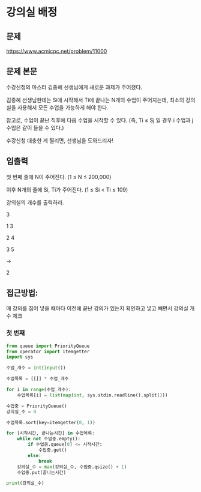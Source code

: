 # 강의실 배정

## 문제

https://www.acmicpc.net/problem/11000

## 문제 본문

수강신청의 마스터 김종혜 선생님에게 새로운 과제가 주어졌다. 

김종혜 선생님한테는 Si에 시작해서 Ti에 끝나는 N개의 수업이 주어지는데, 최소의 강의실을 사용해서 모든 수업을 가능하게 해야 한다. 

참고로, 수업이 끝난 직후에 다음 수업을 시작할 수 있다. (즉, Ti ≤ Sj 일 경우 i 수업과 j 수업은 같이 들을 수 있다.)

수강신청 대충한 게 찔리면, 선생님을 도와드리자!

## 입출력

첫 번째 줄에 N이 주어진다. (1 ≤ N ≤ 200,000)

이후 N개의 줄에 Si, Ti가 주어진다. (1 ≤ Si < Ti ≤ 109)

강의실의 개수를 출력하라.

3

1 3

2 4

3 5

->

2

## 접근방법:

매 강의를 집어 넣을 때마다 이전에 끝난 강의가 있는지 확인하고 넣고 빼면서 강의실 개수 체크

###  첫 번째

```python
from queue import PriorityQueue
from operator import itemgetter
import sys

수업_개수 = int(input())

수업목록 = [[]] * 수업_개수

for i in range(수업_개수):
    수업목록[i] = list(map(int, sys.stdin.readline().split()))

수업중 = PriorityQueue()
강의실_수 = 0

수업목록.sort(key=itemgetter(0, 1))

for [시작시간, 끝나는시간] in 수업목록:
    while not 수업중.empty():
        if 수업중.queue[0] <= 시작시간:
            수업중.get()
        else:
            break
    강의실_수 = max(강의실_수, 수업중.qsize() + 1)
    수업중.put(끝나는시간)

print(강의실_수)
```